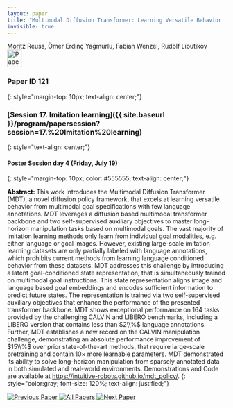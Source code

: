 ```yaml
---
layout: paper
title: "Multimodal Diffusion Transformer: Learning Versatile Behavior from Multimodal Goals"
invisible: true
---
```

<div class="paper-authors">
<div class="paper-author-box">
    <div class="paper-author-name">Moritz Reuss, Ömer Erdinç Yağmurlu, Fabian Wenzel, Rudolf Lioutikov</div>
    <div class="paper-author-uni"></div>
</div>

</div><div class="paper-pdf">
                <div> <a href="https://www.roboticsproceedings.org/rss20/p121.pdf"><img src="{{ site.baseurl }}/images/paper_link.png" alt="Paper Website" width = "33"  height = "40"/></a> </div>
                </div>

### Paper ID 121
{: style="margin-top: 10px; text-align: center;"}

### [Session 17. Imitation learning]({{ site.baseurl }}/program/papersession?session=17.%20Imitation%20learning)
{: style="text-align: center;"}

#### Poster Session day 4 (Friday, July 19)
{: style="margin-top: 10px; color: #555555; text-align: center;"}

<b style="color: black;">Abstract: </b>This work introduces the Multimodal Diffusion Transformer (MDT), a novel diffusion policy framework, that excels at learning versatile behavior from multimodal goal specifications with few language annotations.
 MDT leverages a diffusion based multimodal transformer backbone and two self-supervised auxiliary objectives to master long-horizon manipulation tasks based on multimodal goals.
 The vast majority of imitation learning methods only learn from individual goal modalities, e.g. either language or goal images.
 However, existing large-scale imitation learning datasets are only partially labeled with language annotations, which prohibits current methods from learning language conditioned behavior from these datasets.
 MDT addresses this challenge by introducing a latent goal-conditioned state representation, that is simultaneously trained on multimodal goal instructions. 
 This state representation aligns image and language based goal embeddings and encodes sufficient information to predict future states.
 The representation is trained via two self-supervised auxiliary objectives that enhance the performance of the presented transformer backbone.
 MDT shows exceptional performance on 164 tasks provided by the challenging CALVIN and LIBERO benchmarks, including a LIBERO version that contains less than $2\\%$ language annotations.
 Further, MDT establishes a new record on the CALVIN manipulation challenge, demonstrating an absolute performance improvement of $15\\%$ over prior state-of-the-art methods, that require large-scale pretraining and contain $10\times$ more learnable parameters. 
 MDT demonstrated its ability to solve long-horizon manipulation from sparsely annotated data in both simulated and real-world environments. Demonstrations and Code are available at https://intuitive-robots.github.io/mdt_policy/.
{: style="color:gray; font-size: 120%; text-align: justified;"}


<div class="paper-menu">
<a href="{{ site.baseurl }}/program/papers/120/"> <img src="{{ site.baseurl }}/images/previous_paper_icon.png" alt="Previous Paper" title="Previous Paper"/> </a>
<a href="{{ site.baseurl }}/program/papers"><img src="{{ site.baseurl }}/images/overview_icon.png" alt="All Papers" title="All Papers"/> </a>
<a href="{{ site.baseurl }}/program/papers/122/"> <img src="{{ site.baseurl }}/images/next_paper_icon.png" alt="Next Paper" title="Next Paper"/> </a>

</div>
